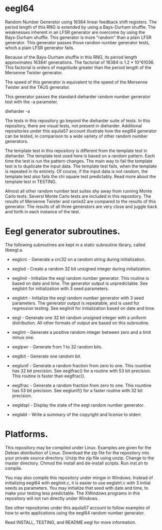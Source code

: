 # eegl64
Random Number Generator using 16384 linear feedback shift registers.
The period length of this RNG is extended by using a Bays-Durham
shuffle.  The weaknesses inherent in an LFSR generator are overcome
by using the Bays-Durham shuffle.  This generator is more "random"
than a plain LFSR generator.  This generator passes those random
number generator tests, which a plain LFSR generator fails.

Because of the Bays-Durham shuffle in this RNG, its period
length approximates 16384! generations.  The factorial of
16384 is 1.2 * 10^61036.  This factorial is orders of magnitude
greater than the period length of the Mersenne Twister
generator.

The speed of this generator is equivalent to the speed of
the Mersenne Twister and the TAUS generator.

This generator passes the standard dieharder random number
generator test with the -a parameter.

dieharder -a

The tests in this repository go beyond the dieharder suite
of tests.  In this repository, there are visual tests, not
present in dieharder.  Additional repositories under this
aquila57 account illustrate how the eegl64 generator can
be tested, in comparison to a wide variety of other random
number generators.

The template test in this repository is different from the
template test in dieharder.  The template test used here
is based on a random pattern.  Each time the test is run
the pattern changes.  The main way to fail the template test
is to duplicate the input data.  The template test fails,
when the template is repeated in its entirety.  Of course,
if the input data is not random, the template test also
fails the chi square test predictably.  Read more about
the template test in TESTING.

Almost all other random number test suites shy away from
running Monte Carlo tests.  Seversl Monte Carlo tests are
included in this repository.  The results of Mersenne
Twister and ranlxd2 are compared to the results of this
generator.  The results of all three generators are very
close and juggle back and forth in each instance of the test.

# Eegl generator subroutines.

The following subroutines are kept in a static subroutine
library, called libeegl.a.

* eeglcrc - Generate a crc32 on a random string during
initialization.

* eeglsd - Create a random 32 bit unsigned integer during
initialization.

* eeglinit - Initialize the eegl random number generator.
This routine is based on date and time.  The generator output
is unpredictable.  See eeglstrt for initialization with 3 seed
parameters.

* eeglstrt - Initialize the eegl random number generator with
3 seed parameters.  The generator output is repeatable, and is
used for regression testing.  See eeglinit for initialization
based on date and time.

* eegl - Generate one 32 bit random unsigned integer with a
uniform distribution.  All other formats of output are based
on this subroutine.

* eeglint - Generate a positive random integer between zero
and a limit minus one.

* eeglpwr - Generate from 1 to 32 random bits. 

* eeglbit - Generate one random bit.

* eeglunif - Generate a random fraction from zero to one.
This rountine has 32 bit precision.  See eeglfrac() for
a routine with 53 bit precision.  This routine is faster
than eeglfrac().

* eeglfrac - Generate a random fraction from zero to one.
This rountine has 53 bit precision.  See eeglunif() for
a faster routine with 32 bit precision.

* eegldspl - Display the state of the eegl random number
generator.

* eeglabt - Write a summary of the copyright and license to
stderr.

# Platforms.

This repository may be compiled under Linux.  Examples are
given for the Debian distribution of Linux.  Download the
zip file for the repository into your private source directory.
Unzip the zip file using unzip.  Change to the master directory.
Chmod the install and de-install scripts.  Run inst.sh to compile.

You may also compile this repository under mingw in Windows.
Instead of initializing eegl64 with eeglinit.c, it is easier
to use eeglstrt.c with 3 initial seeds as parameters.  You
may initialize that seed with date and time, to make your
testing less predictable.  The XWindows programs in this
repository will not run directly under Windows.

See other repositories under this aquila57 account to follow
examples of how to write applications using the eegl64 random
number generator.

Read INSTALL, TESTING, and README.eegl for more information.
